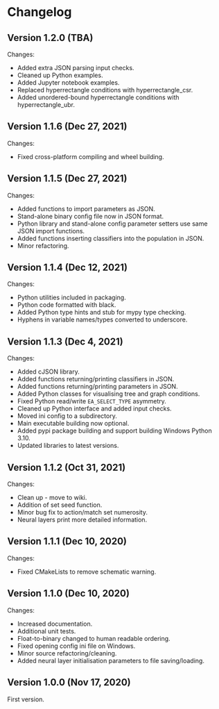 # Changelog

## Version 1.2.0 (TBA)

Changes:
* Added extra JSON parsing input checks.
* Cleaned up Python examples.
* Added Jupyter notebook examples.
* Replaced hyperrectangle conditions with hyperrectangle_csr.
* Added unordered-bound hyperrectangle conditions with hyperrectangle_ubr.

## Version 1.1.6 (Dec 27, 2021)

Changes:
* Fixed cross-platform compiling and wheel building.

## Version 1.1.5 (Dec 27, 2021)

Changes:
* Added functions to import parameters as JSON.
* Stand-alone binary config file now in JSON format.
* Python library and stand-alone config parameter setters use same JSON import functions.
* Added functions inserting classifiers into the population in JSON.
* Minor refactoring.

## Version 1.1.4 (Dec 12, 2021)

Changes:
* Python utilities included in packaging.
* Python code formatted with black.
* Added Python type hints and stub for mypy type checking.
* Hyphens in variable names/types converted to underscore.

## Version 1.1.3 (Dec 4, 2021)

Changes:
* Added cJSON library.
* Added functions returning/printing classifiers in JSON.
* Added functions returning/printing parameters in JSON.
* Added Python classes for visualising tree and graph conditions.
* Fixed Python read/write `EA_SELECT_TYPE` asymmetry.
* Cleaned up Python interface and added input checks.
* Moved ini config to a subdirectory.
* Main executable building now optional.
* Added pypi package building and support building Windows Python 3.10.
* Updated libraries to latest versions.

## Version 1.1.2 (Oct 31, 2021)

Changes:
* Clean up - move to wiki.
* Addition of set seed function.
* Minor bug fix to action/match set numerosity.
* Neural layers print more detailed information.

## Version 1.1.1 (Dec 10, 2020)

Changes:
* Fixed CMakeLists to remove schematic warning.

## Version 1.1.0 (Dec 10, 2020)

Changes:
* Increased documentation.
* Additional unit tests.
* Float-to-binary changed to human readable ordering.
* Fixed opening config ini file on Windows.
* Minor source refactoring/cleaning.
* Added neural layer initialisation parameters to file saving/loading.

## Version 1.0.0 (Nov 17, 2020)

First version.
